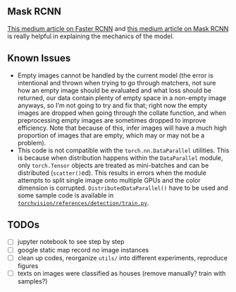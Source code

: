 ## Mask RCNN

[This medium article on Faster RCNN](https://medium.com/@fractaldle/guide-to-build-faster-rcnn-in-pytorch-95b10c273439) and [this medium article on Mask RCNN](https://medium.com/@fractaldle/mask-r-cnn-unmasked-c029aa2f1296) is really helpful in explaining the mechanics of the model.

## Known Issues

* Empty images cannot be handled by the current model (the error is intentional and thrown when trying to go through matchers, not sure how an empty image should be evaluated and what loss should be returned, our data contain plenty of empty space in a non-empty image anyways, so I'm not going to try and fix that; right now the empty images are dropped when going through the collate function, and when preprocessing empty images are sometimes dropped to improve efficiency. Note that because of this, infer images will have a much high proportion of images that are empty, which may or may not be a problem).
* This code is not compatible with the `torch.nn.DataParallel` utilities. This is because when distribution happens within the `DataParallel` module, only `torch.Tensor` objects are treated as mini-batches and can be distributed (`scatter()`ed). This results in errors when the module attempts to split single image onto multiple GPUs and the color dimension is corrupted. `DistributedDataParallel()` have to be used and some sample code is available in [`torchvision/references/detection/train.py`](https://github.com/pytorch/vision/blob/master/references/detection/train.py).

## TODOs

- [ ] jupyter notebook to see step by step
- [ ] google static map record no image instances
- [ ] clean up codes, reorganize `utils/` into different experiments, reproduce figures
- [ ] texts on images were classified as houses (remove manually? train with samples?)
